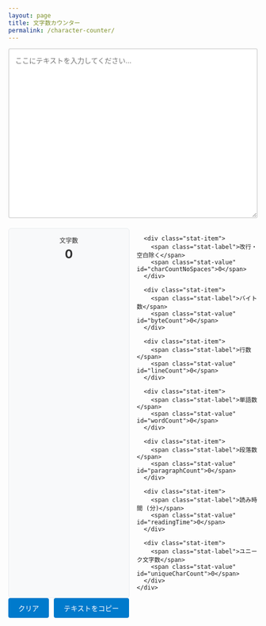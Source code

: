 ```yaml
---
layout: page
title: 文字数カウンター
permalink: /character-counter/
---
```


<div class="character-counter">
  <div class="input-section">
    <textarea id="textInput" placeholder="ここにテキストを入力してください..." rows="15"></textarea>
  </div>
  
  <div class="stats-section">
    <div class="stats-grid">
      <div class="stat-item">
        <span class="stat-label">文字数</span>
        <span class="stat-value" id="charCount">0</span>
      </div>
      
      <div class="stat-item">
        <span class="stat-label">改行・空白除く</span>
        <span class="stat-value" id="charCountNoSpaces">0</span>
      </div>
      
      <div class="stat-item">
        <span class="stat-label">バイト数</span>
        <span class="stat-value" id="byteCount">0</span>
      </div>
      
      <div class="stat-item">
        <span class="stat-label">行数</span>
        <span class="stat-value" id="lineCount">0</span>
      </div>
      
      <div class="stat-item">
        <span class="stat-label">単語数</span>
        <span class="stat-value" id="wordCount">0</span>
      </div>
      
      <div class="stat-item">
        <span class="stat-label">段落数</span>
        <span class="stat-value" id="paragraphCount">0</span>
      </div>
      
      <div class="stat-item">
        <span class="stat-label">読み時間 (分)</span>
        <span class="stat-value" id="readingTime">0</span>
      </div>
      
      <div class="stat-item">
        <span class="stat-label">ユニーク文字数</span>
        <span class="stat-value" id="uniqueCharCount">0</span>
      </div>
    </div>
  </div>
  
  <div class="actions-section">
    <button id="clearBtn" class="btn">クリア</button>
    <button id="copyBtn" class="btn">テキストをコピー</button>
  </div>
</div>

<style>
.character-counter {
  max-width: none;
  margin: 0;
}

.input-section {
  margin-bottom: 20px;
}

#textInput {
  width: 100%;
  padding: 12px;
  border: 2px solid #ddd;
  border-radius: 4px;
  font-family: -apple-system, BlinkMacSystemFont, "Segoe UI", Roboto, Helvetica, Arial, sans-serif;
  font-size: 14px;
  line-height: 1.5;
  resize: vertical;
  box-sizing: border-box;
}

#textInput:focus {
  outline: none;
  border-color: #007acc;
}

.stats-section {
  margin-bottom: 20px;
}

.stats-grid {
  display: grid;
  grid-template-columns: repeat(auto-fit, minmax(180px, 1fr));
  gap: 15px;
}

.stat-item {
  background: #f8f9fa;
  padding: 15px;
  border-radius: 6px;
  border: 1px solid #e9ecef;
  text-align: center;
  transition: background-color 0.2s ease;
}

.stat-item:hover {
  background: #e9ecef;
}

.stat-label {
  display: block;
  font-size: 12px;
  font-weight: 600;
  color: #666;
  margin-bottom: 5px;
  text-transform: uppercase;
  letter-spacing: 0.5px;
}

.stat-value {
  display: block;
  font-size: 24px;
  font-weight: bold;
  color: #333;
}

.actions-section {
  display: flex;
  gap: 10px;
  flex-wrap: wrap;
}

.btn {
  padding: 10px 20px;
  background: #007acc;
  color: white;
  border: none;
  border-radius: 4px;
  cursor: pointer;
  font-size: 14px;
  font-weight: 500;
  transition: background-color 0.2s ease;
}

.btn:hover {
  background: #005a9e;
}

.btn:active {
  transform: translateY(1px);
}

@media (max-width: 768px) {
  .stats-grid {
    grid-template-columns: repeat(2, 1fr);
    gap: 10px;
  }
  
  .stat-item {
    padding: 12px;
  }
  
  .stat-value {
    font-size: 20px;
  }
  
  .actions-section {
    flex-direction: column;
  }
  
  .btn {
    width: 100%;
  }
}
</style>

<script>
(function() {
  const textInput = document.getElementById('textInput');
  const charCount = document.getElementById('charCount');
  const charCountNoSpaces = document.getElementById('charCountNoSpaces');
  const byteCount = document.getElementById('byteCount');
  const lineCount = document.getElementById('lineCount');
  const wordCount = document.getElementById('wordCount');
  const paragraphCount = document.getElementById('paragraphCount');
  const readingTime = document.getElementById('readingTime');
  const uniqueCharCount = document.getElementById('uniqueCharCount');
  const clearBtn = document.getElementById('clearBtn');
  const copyBtn = document.getElementById('copyBtn');

  function updateCounts() {
    const text = textInput.value;
    
    // 文字数
    charCount.textContent = text.length;
    
    // 改行・空白除く文字数
    const textNoSpaces = text.replace(/[\s\n\r\t]/g, '');
    charCountNoSpaces.textContent = textNoSpaces.length;
    
    // バイト数 (UTF-8)
    const byteSize = new Blob([text]).size;
    byteCount.textContent = byteSize;
    
    // 行数
    const lines = text.split('\n').length;
    lineCount.textContent = lines;
    
    // 単語数 (日本語対応: 英単語 + ひらがな・カタカナ・漢字の文字数)
    const englishWords = (text.match(/\b[a-zA-Z]+\b/g) || []).length;
    const japaneseChars = (text.match(/[ひらがなカタカナ漢字]/g) || []).length;
    const totalWords = englishWords + japaneseChars;
    wordCount.textContent = totalWords;
    
    // 段落数
    const paragraphs = text.split(/\n\s*\n/).filter(p => p.trim().length > 0).length;
    paragraphCount.textContent = text.trim().length > 0 ? paragraphs : 0;
    
    // 読み時間推定 (日本語: 500-600字/分, 英語: 200-250単語/分)
    const readingSpeed = 550; // 日本語基準
    const minutes = Math.ceil(totalWords / readingSpeed);
    readingTime.textContent = text.trim().length > 0 ? minutes : 0;
    
    // ユニーク文字数
    const uniqueChars = new Set(text).size;
    uniqueCharCount.textContent = uniqueChars;
  }

  // リアルタイム更新
  textInput.addEventListener('input', updateCounts);
  textInput.addEventListener('paste', function() {
    setTimeout(updateCounts, 10);
  });

  // クリアボタン
  clearBtn.addEventListener('click', function() {
    textInput.value = '';
    updateCounts();
    textInput.focus();
  });

  // コピーボタン
  copyBtn.addEventListener('click', function() {
    textInput.select();
    textInput.setSelectionRange(0, 99999); // モバイル対応
    
    try {
      document.execCommand('copy');
      copyBtn.textContent = 'コピーしました!';
      setTimeout(function() {
        copyBtn.textContent = 'テキストをコピー';
      }, 2000);
    } catch (err) {
      console.error('コピーに失敗しました:', err);
    }
  });

  // 初期化
  updateCounts();
})();
</script>